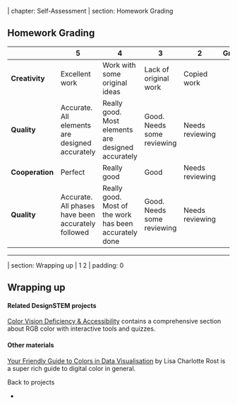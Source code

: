 | chapter: Self-Assessment 
| section: Homework Grading

## Homework Grading

&nbsp;|5|4|3|2|Grades
--- |--- |--- |--- |--- |---
**Creativity**|Excellent work|Work with some original ideas|Lack of original work|Copied work
**Quality**|Accurate. All elements are designed accurately|Really good. Most elements are  designed accurately|Good. Needs some reviewing|Needs reviewing
**Cooperation**|Perfect|Really good|Good|Needs reviewing
**Quality**|Accurate. All phases have been accurately followed|Really good. Most of the work has been accurately done|Good. Needs some reviewing|Needs reviewing

---

| section: Wrapping up
| 1 2
| padding: 0

<section>

## Wrapping up

#### Related DesignSTEM projects

[Color Vision Deficiency & Accessi­bility](../colorblindness) contains a comprehensive section about RGB color with interactive tools and quizzes.

#### Other materials

[Your Friendly Guide to Colors in Data Visualisation](https://blog.datawrapper.de/colorguide/) by Lisa Charlotte Rost is a super rich guide to digital color in general. 

<f-link class="tertiary" to=".."><f-leftarrow-icon /> Back to projects</f-link>

</section>

-

<f-image src="./images/philips_hue_b.jpg" />

